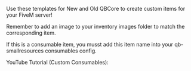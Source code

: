 Use these templates for New and Old QBCore to create custom items for your FiveM server!

Remember to add an image to your inventory images folder to match the corresponding item.

If this is a consumable item, you musst add this item name into your qb-smallresources consumables config. 

YouTube Tutorial (Custom Consumables): 
